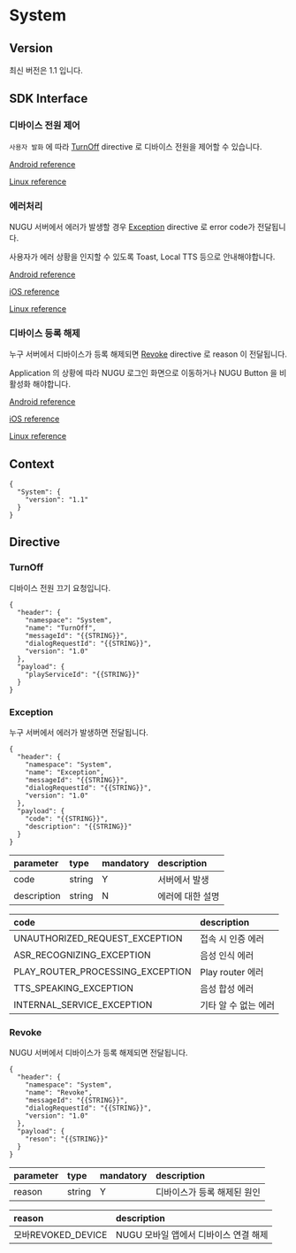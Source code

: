 # System

## Version

최신 버전은 1.1 입니다.

## SDK Interface

### 디바이스 전원 제어

`사용자 발화` 에 따라 [TurnOff](system.md#turnoff) directive 로 디바이스 전원을 제어할 수 있습니다.

[Android reference](https://github.com/nugu-developers/nugu-android/blob/master/nugu-agent/src/main/java/com/skt/nugu/sdk/agent/system/SystemAgentInterface.kt#L39)

[Linux reference](https://github.com/nugu-developers/nugu-linux/blob/master/include/capability/system_interface.hh#L73)

### 에러처리

NUGU 서버에서 에러가 발생할 경우 [Exception](system.md#exception) directive 로 error code가 전달됩니다.

사용자가 에러 상황을 인지할 수 있도록 Toast, Local TTS 등으로 안내해야합니다.

[Android reference](https://github.com/nugu-developers/nugu-android/blob/master/nugu-agent/src/main/java/com/skt/nugu/sdk/agent/system/SystemAgentInterface.kt#L46)

[iOS reference](https://github.com/nugu-developers/nugu-ios/blob/master/NuguAgents/Interface/System/SystemAgentDelegate.swift#L25)

[Linux reference](https://github.com/nugu-developers/nugu-linux/blob/master/include/capability/system_interface.hh#L68)

### 디바이스 등록 해제

누구 서버에서 디바이스가 등록 해제되면 [Revoke](system.md#revoke) directive 로 reason 이 전달됩니다.

Application 의 상황에 따라 NUGU 로그인 화면으로 이동하거나 NUGU Button 을 비활성화 해야합니다.

[Android reference](https://github.com/nugu-developers/nugu-android/blob/master/nugu-agent/src/main/java/com/skt/nugu/sdk/agent/system/SystemAgentInterface.kt#L51)

[iOS reference](https://github.com/nugu-developers/nugu-ios/blob/master/NuguAgents/Interface/System/SystemAgentDelegate.swift#L26)

[Linux reference](https://github.com/nugu-developers/nugu-linux/blob/master/include/capability/system_interface.hh#L79)

## Context

```text
{
  "System": {
    "version": "1.1"
  }
}
```

## Directive

### TurnOff

디바이스 전원 끄기 요청입니다.

```text
{
  "header": {
    "namespace": "System",
    "name": "TurnOff",
    "messageId": "{{STRING}}",
    "dialogRequestId": "{{STRING}}",
    "version": "1.0"
  },
  "payload": {
    "playServiceId": "{{STRING}}"
  }
}
```

### Exception

누구 서버에서 에러가 발생하면 전달됩니다.

```text
{
  "header": {
    "namespace": "System",
    "name": "Exception",
    "messageId": "{{STRING}}",
    "dialogRequestId": "{{STRING}}",
    "version": "1.0"
  },
  "payload": {
    "code": "{{STRING}}",
    "description": "{{STRING}}"
  }
}
```

| parameter | type | mandatory | description |
| :--- | :--- | :--- | :--- |
| code | string | Y | 서버에서 발생 |
| description | string | N | 에러에 대한 설명 |

| code | description |
| :--- | :--- |
| UNAUTHORIZED\_REQUEST\_EXCEPTION | 접속 시 인증 에러 |
| ASR\_RECOGNIZING\_EXCEPTION | 음성 인식 에러 |
| PLAY\_ROUTER\_PROCESSING\_EXCEPTION | Play router 에러 |
| TTS\_SPEAKING\_EXCEPTION | 음성 합성 에러 |
| INTERNAL\_SERVICE\_EXCEPTION | 기타 알 수 없는 에러 |

### Revoke

NUGU 서버에서 디바이스가 등록 해제되면 전달됩니다.

```text
{
  "header": {
    "namespace": "System",
    "name": "Revoke",
    "messageId": "{{STRING}}",
    "dialogRequestId": "{{STRING}}",
    "version": "1.0"
  },
  "payload": {
    "reson": "{{STRING}}"
  }
}
```

| parameter | type | mandatory | description |
| :--- | :--- | :--- | :--- |
| reason | string | Y | 디바이스가 등록 해제된 원인 |

| reason | description |
| :--- | :--- |
|  모바REVOKED\_DEVICE | NUGU 모바일 앱에서 디바이스 연결 해제 |



